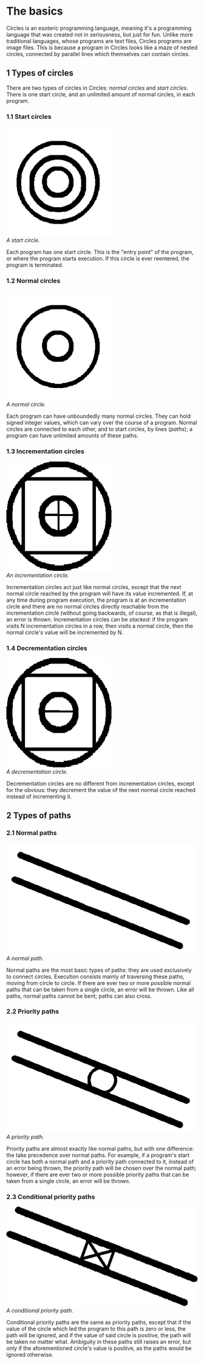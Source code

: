 # The basics
Circles is an esoteric programming language, meaning it's a programming language that was created not in seriousness, but just for fun. Unlike more traditional languages, whose programs are text files, Circles programs are image files. This is because a program in Circles looks like a maze of nested circles, connected by parallel lines which themselves can contain circles.

## 1 Types of circles
There are two types of circles in Circles: *normal circles* and *start circles*. There is one start circle, and an unlimited amount of normal circles, in each program.

### 1.1 Start circles
![A start circle.](../images/start-circle.png?raw=true)
<br />
*A start circle.*

Each program has one start circle. This is the "entry point" of the program, or where the program starts execution. If this circle is ever reentered, the program is terminated.

### 1.2 Normal circles
![A normal circle.](../images/normal-circle.png?raw=true)
<br />
*A normal circle.*

Each program can have unboundedly many normal circles. They can hold signed integer values, which can vary over the course of a program. Normal circles are connected to each other, and to start circles, by lines (*paths*); a program can have unlimited amounts of these paths.

### 1.3 Incrementation circles
![An incrementation circle.](../images/incrementation-circle.png?raw=true)
<br />
*An incrementation circle.*

Incrementation circles act just like normal circles, except that the next normal circle reached by the program will have its value incremented. If, at any time during program execution, the program is at an incrementation circle and there are no normal circles directly reachable from the incrementation circle (without going backwards, of course, as that is illegal), an error is thrown. Incrementation circles can be *stacked*: if the program visits N incrementation circles in a row, then visits a normal circle, then the normal circle's value will be incremented by N.

### 1.4 Decrementation circles
![An decrementation circle.](../images/decrementation-circle.png?raw=true)
<br />
*A decrementation circle.*

Decrementation circles are no different from incrementation circles, except for the obvious: they decrement the value of the next normal circle reached instead of incrementing it.

## 2 Types of paths

### 2.1 Normal paths
![A normal path.](../images/normal-path.png?raw=true)
<br />
*A normal path.*

Normal paths are the most basic types of paths: they are used exclusively to connect circles. Execution consists mainly of traversing these paths, moving from circle to circle. If there are ever two or more possible normal paths that can be taken from a single circle, an error will be thrown. Like all paths, normal paths cannot be bent; paths can also cross.

### 2.2 Priority paths
![A priority path.](../images/priority-path.png?raw=true)
<br />
*A priority path.*

Priority paths are almost exactly like normal paths, but with one difference: the take precedence over normal paths. For example, if a program's start circle has both a normal path and a priority path connected to it, instead of an error being thrown, the priority path will be chosen over the normal path; however, if there are ever two or more possible priority paths that can be taken from a single circle, an error will be thrown.

### 2.3 Conditional priority paths
![A conditional priority path.](../images/conditional-priority-path.png?raw=true)
<br />
*A conditional priority path.*

Conditional priority paths are the same as priority paths, except that if the value of the circle which led the program to this path is zero or less, the path will be ignored, and if the value of said circle is positive, the path will be taken no matter what. Ambiguity in these paths still raises an error, but only if the aforementioned circle's value is positive, as the paths would be ignored otherwise.
